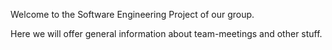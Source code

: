 Welcome to the Software Engineering Project of our group.

Here we will offer general information about team-meetings and other stuff.